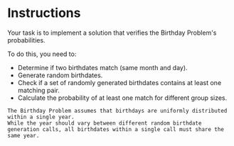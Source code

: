 # Instructions

Your task is to implement a solution that verifies the Birthday Problem's probabilities.

To do this, you need to:

- Determine if two birthdates match (same month and day).
- Generate random birthdates.
- Check if a set of randomly generated birthdates contains at least one matching pair.
- Calculate the probability of at least one match for different group sizes.

~~~~exercism/caution
The Birthday Problem assumes that birthdays are uniformly distributed within a single year.
While the year should vary between different random birthdate generation calls, all birthdates within a single call must share the same year.
~~~~
